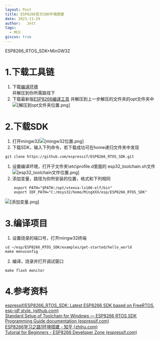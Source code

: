 ```yaml
---
layout: Post
title: ESP8266官方SDK环境搭建
date: 2023-11-29
author:   Jett 
tags: 
  - MCU
giscus: true  
---
```

<!-- toc -->

ESP8266_RTOS_SDK+MinGW32
# 1.下载工具链  
1. 下载[编译环境](https://dl.espressif.com/dl/esp32_win32_msys2_environment_and_toolchain-20181001.zip)  
    并解压到你所需路径下
2. 下载最新版[ESP8266编译工具](https://dl.espressif.com/dl/xtensa-lx106-elf-gcc8_4_0-esp-2020r3-win32.zip)
   并解压到上一步解压的文件夹的opt文件夹中
![[解压到opt文件夹位置.png]](解压到opt文件夹位置.png)
# 2.下载SDK
1. 打开mingw32![[mingw32位置.png]](mingw32位置.png)
2. 下载SDK，输入下列命令，若下载成功可在home递归文件夹中发现
```shell
git clone https://github.com/espressif/ESP8266_RTOS_SDK.git 
```
1. 设置编译环境，打开子文件夹\etc\profile.d里面的 esp32_toolchain.sh文件![[esp32_toolchain文件位置.png]](esp32_toolchain文件位置.png)
2. 添加变量，路径为你所安装的位置，格式和下列相同
```shell
	export PATH="$PATH:/opt/xtensa-lx106-elf/bin"
	export IDF_PATH="C:/msys32/home/MingXXX/esp/ESP8266_RTOS_SDK"
```
![[添加变量.png]](添加变量.png)
# 3.编译项目
1. 设置烧录的端口号，打开mingw32终端
```shell
cd ~/esp/ESP8266_RTOS_SDK/examples/get-started/hello_world
make menuconfig
```
2. 编译，烧录并打开调试窗口
```shell
make flash monitor
```
# 4.参考资料
[espressif/ESP8266_RTOS_SDK: Latest ESP8266 SDK based on FreeRTOS, esp-idf style. (github.com)](https://github.com/espressif/ESP8266_RTOS_SDK)  
[Standard Setup of Toolchain for Windows — ESP8266 RTOS SDK Programming Guide documentation (espressif.com)](https://docs.espressif.com/projects/esp8266-rtos-sdk/en/latest/get-started/windows-setup.html)  
[ESP8266学习之路1环境搭建 - 知乎 (zhihu.com)](https://zhuanlan.zhihu.com/p/388980614)  
[Tutorial for Beginners - ESP8266 Developer Zone (espressif.com)](https://bbs.espressif.com/viewtopic.php?f=67&t=821)